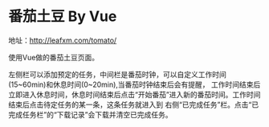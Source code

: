 # 番茄土豆 By Vue

地址：http://leafxm.com/tomato/

使用Vue做的番茄土豆页面。

左侧栏可以添加预定的任务，中间栏是番茄时钟，可以自定义工作时间(15~60min)和休息时间(0~20min),当番茄时钟结束后会有提醒，
工作时间结束后立即进入休息时间，休息时间结束后点击“开始番茄”进入新的番茄时间。工作时间结束后点击待定任务的某一条，这条任务就进入到
右侧“已完成任务”栏。点击“已完成任务栏”的“下载记录”会下载并清空已完成任务。



